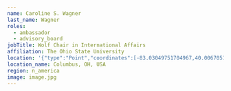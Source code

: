 ```yaml
---
name: Caroline S. Wagner
last_name: Wagner
roles:
  - ambassador
  - advisory_board
jobTitle: Wolf Chair in International Affairs
affiliation: The Ohio State University
location: '{"type":"Point","coordinates":[-83.03049751704967,40.00670515125775]}'
location_name: Columbus, OH, USA
region: n_america
image: image.jpg
---
```



